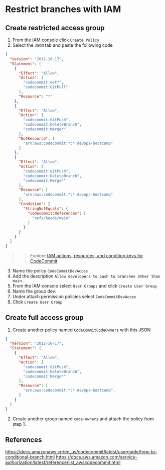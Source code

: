 # Restrict branches with IAM

## Create restricted access group
1. From the IAM console click `Create Policy`
2. Select the `JSON` tab and paste the following code

```json
{
  "Version": "2012-10-17",
  "Statement": [
    {
      "Effect": "Allow",
      "Action": [
        "codecommit:Get*",
        "codecommit:GitPull"
      ],
      "Resource": "*"
    },
    {
      "Effect": "Allow",
      "Action": [
        "codecommit:GitPush",
        "codecommit:DeleteBranch",
        "codecommit:Merge*"
      ],
      "NotResource": [
        "arn:aws:codecommit:*:*:devops-bootcamp"
      ]
    },
    {
      "Effect": "Allow",
      "Action": [
        "codecommit:GitPush",
        "codecommit:DeleteBranch",
        "codecommit:Merge*"
      ],
      "Resource": [
        "arn:aws:codecommit:*:*:devops-bootcamp"
      ],
      "Condition": {
        "StringNotEquals": {
          "codecommit:References": [
            "refs/heads/main"
          ]
        }
      }
    }
  ]
}
```

>>  Explore [IAM actions, resources, and condition keys for CodeCommit](https://docs.aws.amazon.com/service-authorization/latest/reference/list_awscodecommit.html)

3. Name the policy `CodeCommitDevAcces`
4. Add the description `Allow developers to push to branches other than main.`
5. From the IAM console select `User Groups` and click `Create User Group`
6. Name the group dev.
7. Under attach permission policies select `CodeCommitDevAcces`
8. Click `Create User Group`

## Create full access group
1. Create another policy named `CodeCommitCodeOwners` with this JSON
```json
{
  "Version": "2012-10-17",
  "Statement": [
    {
      "Effect": "Allow",
      "Action": [
        "codecommit:GitPush",
        "codecommit:DeleteBranch",
        "codecommit:Merge*"
      ],
      "Resource": [
        "arn:aws:codecommit:*:*:devops-bootcamp",
      ]
    }
  ]
}
```
2. Create another group named `code-owners` and attach the policy from step 1.

## References
https://docs.amazonaws.cn/en_us/codecommit/latest/userguide/how-to-conditional-branch.html
https://docs.aws.amazon.com/service-authorization/latest/reference/list_awscodecommit.html
